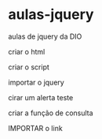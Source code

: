 # aulas-jquery
aulas de jquery da DIO



criar o html

criar o script

importar o jquery

cirar um alerta teste

criar a função de consulta

IMPORTAR o link 

